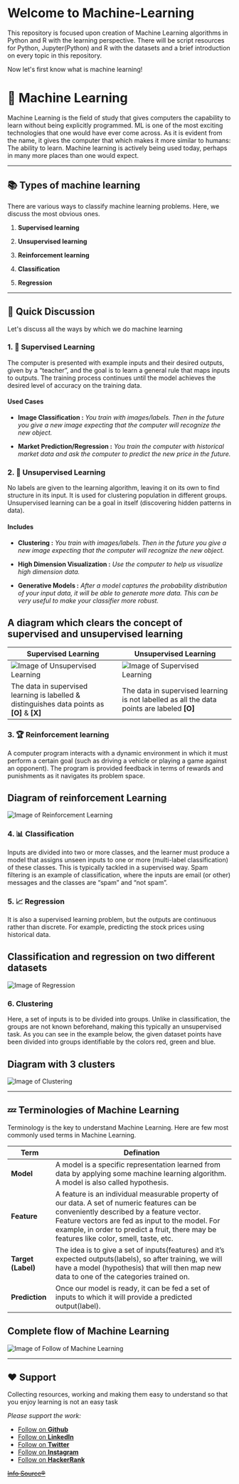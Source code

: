 # Welcome to Machine-Learning
This repository is focused upon creation of Machine Learning algorithms in Python and R with the learning perspective. There will be script resources for Python, Jupyter(Python) and R with the datasets and a brief introduction on every topic in this repository.

Now let's first know what is machine learning!

# **🧠 Machine Learning**
Machine Learning is the field of study that gives computers the capability to learn without being explicitly programmed. ML is one of the most exciting technologies that one would have ever come across. As it is evident from the name, it gives the computer that which makes it more similar to humans: The ability to learn. Machine learning is actively being used today, perhaps in many more places than one would expect.

***

## **📚 Types of machine learning**
There are various ways to classify machine learning problems. Here, we discuss the most obvious ones.

1. **Supervised learning**

2. **Unsupervised learning**

3. **Reinforcement learning**

4. **Classification**

5. **Regression**

***

## **🚀 Quick Discussion**
Let's discuss all the ways by which we do machine learning

### **1. 🧐 Supervised Learning**
 The computer is presented with example inputs and their desired outputs, given by a “teacher”, and the goal is to learn a general rule that maps inputs to outputs. The training process continues until the model achieves the desired level of accuracy on the training data.

 #### **Used Cases**
 - **Image Classification :** *You train with images/labels. Then in the future you give a new image expecting that the computer will recognize the new object.*

 - **Market Prediction/Regression :** *You train the computer with historical market data and ask the computer to predict the new price in the future.*

### **2. 🤹 Unsupervised Learning**
No labels are given to the learning algorithm, leaving it on its own to find structure in its input. It is used for clustering population in different groups. Unsupervised learning can be a goal in itself (discovering hidden patterns in data).

#### **Includes**
- **Clustering :** *You train with images/labels. Then in the future you give a new image expecting that the computer will recognize the new object.*

- **High Dimension Visualization :** *Use the computer to help us visualize high dimension data.*

- **Generative Models :** *After a model captures the probability distribution of your input data, it will be able to generate more data. This can be very useful to make your classifier more robust.*

A diagram which clears the concept of supervised and unsupervised learning
--

Supervised Learning | Unsupervised Learning
--------------------|----------------------
![ Image of Unsupervised Learning ](assets/img/supervised_learning.png) | ![ Image of Supervised Learning ](assets/img/unsupervised_learning.png)
The data in supervised learning is labelled & distinguishes data points as **[O]** & **[X]** | The data in supervised learning is not labelled as all the data points are labeled **[O]**

### **3. 🏆 Reinforcement learning**
A computer program interacts with a dynamic environment in which it must perform a certain goal (such as driving a vehicle or playing a game against an opponent). The program is provided feedback in terms of rewards and punishments as it navigates its problem space.

Diagram of reinforcement Learning
--
![ Image of Reinforcement Learning ](assets/img/reinforcement_learning.png)

### **4. 📊 Classification**
Inputs are divided into two or more classes, and the learner must produce a model that assigns unseen inputs to one or more (multi-label classification) of these classes. This is typically tackled in a supervised way. Spam filtering is an example of classification, where the inputs are email (or other) messages and the classes are “spam” and “not spam”.


### **5. 📈 Regression**
It is also a supervised learning problem, but the outputs are continuous rather than discrete. For example, predicting the stock prices using historical data.

 Classification and regression on two different datasets
--
  ![ Image of Regression ](assets/img/classification_regression.png)

### **6. Clustering**
Here, a set of inputs is to be divided into groups. Unlike in classification, the groups are not known beforehand, making this typically an unsupervised task.
As you can see in the example below, the given dataset points have been divided into groups identifiable by the colors red, green and blue.

Diagram with 3 clusters
--
![ Image of Clustering ](assets/img/clustering.png)

***

## **💤 Terminologies of Machine Learning**

Terminology is the key to understand Machine Learning. Here are few most commonly used terms in Machine Learning.

Term | Defination
-----|-----------
**Model** | A model is a specific representation learned from data by applying some machine learning algorithm. A model is also called hypothesis.
**Feature** | A feature is an individual measurable property of our data. A set of numeric features can be conveniently described by a feature vector. Feature vectors are fed as input to the model. For example, in order to predict a fruit, there may be features like color, smell, taste, etc.
**Target (Label)** | The idea is to give a set of inputs(features) and it’s expected outputs(labels), so after training, we will have a model (hypothesis) that will then map new data to one of the categories trained on.
**Prediction** | Once our model is ready, it can be fed a set of inputs to which it will provide a predicted output(label).

Complete flow of Machine Learning
--
![ Image of Follow of Machine Learning ](assets/img/training.png)

***
## **❤ Support**
Collecting resources, working and making them easy to understand so that you enjoy learning is not an easy task

*Please support the work:*
 - [Follow on **Github**](https://github.com/amannirala13)
 - [Follow on **LinkedIn**](https://www.linkedin.com/in/amannirala13/)
 - [Follow on **Twitter**](https://twitter.com/AmanNirala13)
 - [Follow on **Instagram**](https://www.instagram.com/amannirala13/)
 - [Follow on **HackerRank**](https://www.hackerrank.com/amannirala13)

[~~Info Source®~~](https://www.geeksforgeeks.org/getting-started-machine-learning/)
